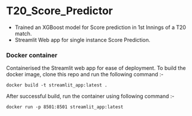 # T20_Score_Predictor
-  Trained an XGBoost model for Score prediction in 1st Innings of a T20 match. 
- Streamlit Web app for single instance Score Prediction. 

### Docker container
  Containerised the Streamlit web app for ease of deployment.
  To  build the docker image, clone this repo and run the following command :-
  
  ```
  docker build -t streamlit_app:latest .
  ```
  
  After successful build, run the container using following command :-
  
  ```
  docker run -p 8501:8501 streamlit_app:latest
  ```
  



